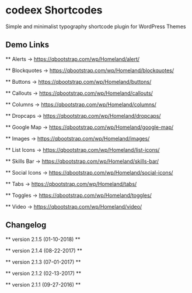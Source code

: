 # codeex Shortcodes
Simple and minimalist typography shortcode plugin for WordPress Themes

## Demo Links

** Alerts -> https://qbootstrap.com/wp/Homeland/alert/ 

** Blockquotes -> https://qbootstrap.com/wp/Homeland/blockquotes/ 

** Buttons -> https://qbootstrap.com/wp/Homeland/buttons/ 

** Callouts -> https://qbootstrap.com/wp/Homeland/callouts/ 

** Columns -> https://qbootstrap.com/wp/Homeland/columns/ 

** Dropcaps -> https://qbootstrap.com/wp/Homeland/dropcaps/ 

** Google Map -> https://qbootstrap.com/wp/Homeland/google-map/ 

** Images -> https://qbootstrap.com/wp/Homeland/images/ 

** List Icons -> https://qbootstrap.com/wp/Homeland/list-icons/ 

** Skills Bar -> https://qbootstrap.com/wp/Homeland/skills-bar/ 

** Social Icons -> https://qbootstrap.com/wp/Homeland/social-icons/ 

** Tabs -> https://qbootstrap.com/wp/Homeland/tabs/ 

** Toggles -> https://qbootstrap.com/wp/Homeland/toggles/ 

** Video -> https://qbootstrap.com/wp/Homeland/video/ 

## Changelog

** version 2.1.5 (01-10-2018) **

** version 2.1.4 (08-22-2017) **

** version 2.1.3 (07-01-2017) **

** version 2.1.2 (02-13-2017) **

** version 2.1.1 (09-27-2016) **
